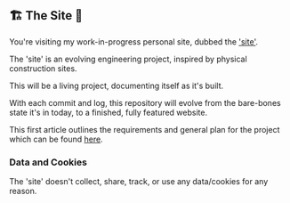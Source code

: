## 🏗 The Site 🚧 
You're visiting my work-in-progress personal site, dubbed the <a href="https://github.com/RobbyCowell/site">'site'</a>.

The 'site' is an evolving engineering project, inspired by physical construction sites.

This will be a living project, documenting itself as it's built.

With each commit and log, this repository will evolve from the bare-bones state it's in today, to a finished, fully featured website. 

This first article outlines the requirements and general plan for the project which can be found <a href="https://github.com/RobbyCowell/site/blob/main/src/articles/001-the-brief/001-the-brief.md">here</a>.

### Data and Cookies
The 'site' doesn't collect, share, track, or use any data/cookies for any reason.